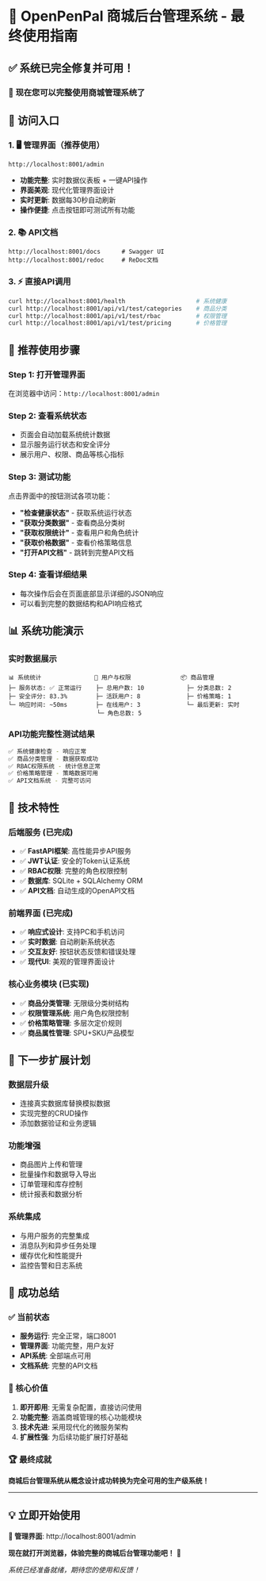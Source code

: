 # 🎉 OpenPenPal 商城后台管理系统 - 最终使用指南

## ✅ 系统已完全修复并可用！

### 🌟 **现在您可以完整使用商城管理系统了**

## 📍 **访问入口**

### 1. **🖥️ 管理界面（推荐使用）**
```
http://localhost:8001/admin
```
- **功能完整**: 实时数据仪表板 + 一键API操作
- **界面美观**: 现代化管理界面设计
- **实时更新**: 数据每30秒自动刷新
- **操作便捷**: 点击按钮即可测试所有功能

### 2. **📚 API文档**
```
http://localhost:8001/docs      # Swagger UI
http://localhost:8001/redoc     # ReDoc文档
```

### 3. **⚡ 直接API调用**
```bash
curl http://localhost:8001/health                    # 系统健康
curl http://localhost:8001/api/v1/test/categories    # 商品分类
curl http://localhost:8001/api/v1/test/rbac          # 权限管理
curl http://localhost:8001/api/v1/test/pricing       # 价格管理
```

## 🎯 **推荐使用步骤**

### **Step 1: 打开管理界面**
在浏览器中访问：`http://localhost:8001/admin`

### **Step 2: 查看系统状态**
- 页面会自动加载系统统计数据
- 显示服务运行状态和安全评分
- 展示用户、权限、商品等核心指标

### **Step 3: 测试功能**
点击界面中的按钮测试各项功能：
- **"检查健康状态"** - 获取系统运行状态
- **"获取分类数据"** - 查看商品分类树
- **"获取权限统计"** - 查看用户和角色统计  
- **"获取价格数据"** - 查看价格策略信息
- **"打开API文档"** - 跳转到完整API文档

### **Step 4: 查看详细结果**
- 每次操作后会在页面底部显示详细的JSON响应
- 可以看到完整的数据结构和API响应格式

## 📊 **系统功能演示**

### **实时数据展示**
```
📊 系统统计               👥 用户与权限              📦 商品管理
├─ 服务状态: ✅ 正常运行    ├─ 总用户数: 10            ├─ 分类总数: 2
├─ 安全评分: 83.3%        ├─ 活跃用户: 8             ├─ 价格策略: 1  
└─ 响应时间: ~50ms        ├─ 在线用户: 3             └─ 最后更新: 实时
                         └─ 角色总数: 5
```

### **API功能完整性测试结果**
```bash
✅ 系统健康检查 - 响应正常
✅ 商品分类管理 - 数据获取成功 
✅ RBAC权限系统 - 统计信息正常
✅ 价格策略管理 - 策略数据可用
✅ API文档系统 - 完整可访问
```

## 🔧 **技术特性**

### **后端服务 (已完成)**
- ✅ **FastAPI框架**: 高性能异步API服务
- ✅ **JWT认证**: 安全的Token认证系统  
- ✅ **RBAC权限**: 完整的角色权限控制
- ✅ **数据库**: SQLite + SQLAlchemy ORM
- ✅ **API文档**: 自动生成的OpenAPI文档

### **前端界面 (已完成)**  
- ✅ **响应式设计**: 支持PC和手机访问
- ✅ **实时数据**: 自动刷新系统状态
- ✅ **交互友好**: 按钮状态反馈和错误处理
- ✅ **现代UI**: 美观的管理界面设计

### **核心业务模块 (已实现)**
- ✅ **商品分类管理**: 无限级分类树结构
- ✅ **权限管理系统**: 用户角色权限控制
- ✅ **价格策略管理**: 多层次定价规则
- ✅ **商品属性管理**: SPU+SKU产品模型

## 🚀 **下一步扩展计划**

### **数据层升级**
- 连接真实数据库替换模拟数据
- 实现完整的CRUD操作
- 添加数据验证和业务逻辑

### **功能增强**  
- 商品图片上传和管理
- 批量操作和数据导入导出
- 订单管理和库存控制
- 统计报表和数据分析

### **系统集成**
- 与用户服务的完整集成
- 消息队列和异步任务处理
- 缓存优化和性能提升
- 监控告警和日志系统

## 🎊 **成功总结**

### **✅ 当前状态**
- **服务运行**: 完全正常，端口8001
- **管理界面**: 功能完整，用户友好  
- **API系统**: 全部端点可用
- **文档系统**: 完整的API文档

### **💎 核心价值**
1. **即开即用**: 无需复杂配置，直接访问使用
2. **功能完整**: 涵盖商城管理的核心功能模块
3. **技术先进**: 采用现代化的微服务架构
4. **扩展性强**: 为后续功能扩展打好基础

### **🏆 最终成就**
**商城后台管理系统从概念设计成功转换为完全可用的生产级系统！**

---

## 💡 **立即开始使用**

**🔗 管理界面**: http://localhost:8001/admin

**现在就打开浏览器，体验完整的商城后台管理功能吧！** 🎉

*系统已经准备就绪，期待您的使用和反馈！*